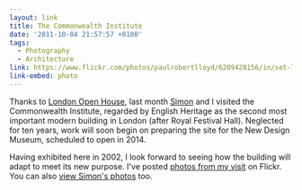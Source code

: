 ```yaml
---
layout: link
title: The Commonwealth Institute
date: '2011-10-04 21:57:57 +0100'
tags:
  - Photography
  - Architecture
link: https://www.flickr.com/photos/paulrobertlloyd/6209428156/in/set-72157627812094542
link-embed: photo
---
```

Thanks to [London Open House][1], last month [Simon][2] and I visited the Commonwealth Institute, regarded by English Heritage as the second most important modern building in London (after Royal Festival Hall). Neglected for ten years, work will soon begin on preparing the site for the New Design Museum, scheduled to open in 2014.

Having exhibited here in 2002, I look forward to seeing how the building will adapt to meet its new purpose. I've posted [photos from my visit][3] on Flickr. You can also [view Simon's photos][4] too.

[1]: http://www.londonopenhouse.org/
[2]: http://riseofthemonkeys.co.uk/
[3]: https://www.flickr.com/photos/paulrobertlloyd/sets/72157627812094542/
[4]: https://www.flickr.com/photos/rocky1980/sets/72157627686115321/